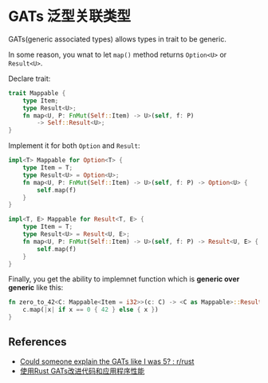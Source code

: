 # GATs 泛型关联类型

GATs(generic associated types) allows types in trait to be generic.

In some reason, you wnat to let `map()` method returns  `Option<U>` or `Result<U>`.

Declare trait:
```rust
trait Mappable {
    type Item;
    type Result<U>;
    fn map<U, P: FnMut(Self::Item) -> U>(self, f: P) 
        -> Self::Result<U>;
}
```

Implement it for both `Option` and `Result`:
```rust
impl<T> Mappable for Option<T> {
    type Item = T;
    type Result<U> = Option<U>;
    fn map<U, P: FnMut(Self::Item) -> U>(self, f: P) -> Option<U> {
        self.map(f)
    }
}

impl<T, E> Mappable for Result<T, E> {
    type Item = T;
    type Result<U> = Result<U, E>;
    fn map<U, P: FnMut(Self::Item) -> U>(self, f: P) -> Result<U, E> {
        self.map(f)
    }
}
```

Finally, you get the ability to implemnet function which is **generic over generic** like this:
```rust
fn zero_to_42<C: Mappable<Item = i32>>(c: C) -> <C as Mappable>::Result<i32> {
    c.map(|x| if x == 0 { 42 } else { x })
}
```

## References

- [Could someone explain the GATs like I was 5? : r/rust](https://www.reddit.com/r/rust/comments/ynvm8a/could_someone_explain_the_gats_like_i_was_5/)
- [使用Rust GATs改进代码和应用程序性能](https://mp.weixin.qq.com/s/ujARMqa3rcdBbFVEvd6kKg)